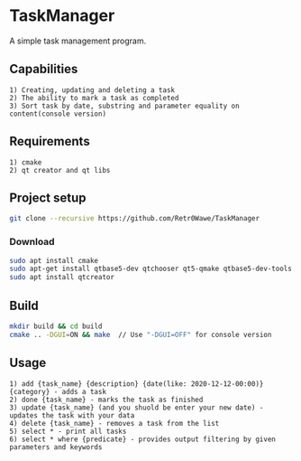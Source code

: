# TaskManager
A simple task management program.
## Сapabilities
```
1) Creating, updating and deleting a task
2) The ability to mark a task as completed
3) Sort task by date, substring and parameter equality on content(console version)
```
## Requirements
```
1) cmake
2) qt creator and qt libs
```
## Project setup
```bash
git clone --recursive https://github.com/Retr0Wawe/TaskManager
```
### Download
```bash
sudo apt install cmake
sudo apt-get install qtbase5-dev qtchooser qt5-qmake qtbase5-dev-tools
sudo apt install qtcreator
```
## Build
```bash
mkdir build && cd build
cmake .. -DGUI=ON && make  // Use "-DGUI=OFF" for console version
```
## Usage
```
1) add {task_name} {description} {date(like: 2020-12-12-00:00)} {category} - adds a task
2) done {task_name} - marks the task as finished
3) update {task_name} (and you shuold be enter your new date) - updates the task with your data
4) delete {task_name} - removes a task from the list
5) select * - print all tasks
6) select * where {predicate} - provides output filtering by given parameters and keywords
```
